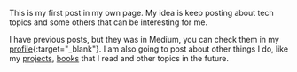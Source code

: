 ---
---
This is my first post in my own page. My idea is keep posting about tech topics and some others that can be interesting for me.

I have previous posts, but they was in Medium, you can check them in my [profile](https://medium.com/@geovanny_cordero){:target="_blank"}. I am also going to post about other things I do, like my [projects](/project.html), [books](/officialpage/todo.html) that I read and other topics in the future.
